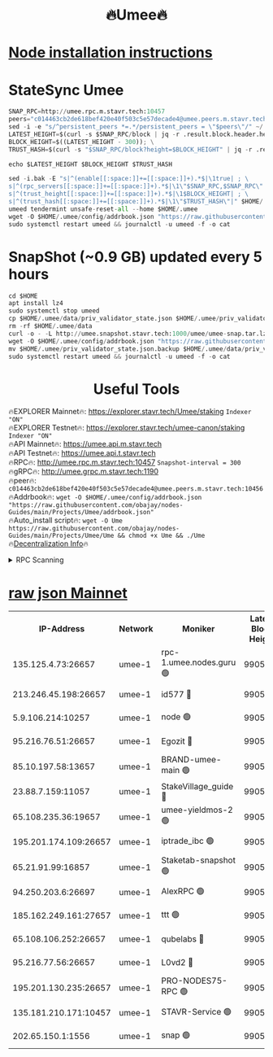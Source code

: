 <h1 align="center"> 🔥Umee🔥</h1>


[Node installation instructions](https://github.com/obajay/nodes-Guides/tree/main/Projects/Umee)
=
# StateSync Umee
```python
SNAP_RPC=http://umee.rpc.m.stavr.tech:10457
peers="c014463cb2de618bef420e40f503c5e57decade4@umee.peers.m.stavr.tech:10456"
sed -i -e "s/^persistent_peers *=.*/persistent_peers = \"$peers\"/" ~/.umee/config/config.toml
LATEST_HEIGHT=$(curl -s $SNAP_RPC/block | jq -r .result.block.header.height); \
BLOCK_HEIGHT=$((LATEST_HEIGHT - 300)); \
TRUST_HASH=$(curl -s "$SNAP_RPC/block?height=$BLOCK_HEIGHT" | jq -r .result.block_id.hash)

echo $LATEST_HEIGHT $BLOCK_HEIGHT $TRUST_HASH

sed -i.bak -E "s|^(enable[[:space:]]+=[[:space:]]+).*$|\1true| ; \
s|^(rpc_servers[[:space:]]+=[[:space:]]+).*$|\1\"$SNAP_RPC,$SNAP_RPC\"| ; \
s|^(trust_height[[:space:]]+=[[:space:]]+).*$|\1$BLOCK_HEIGHT| ; \
s|^(trust_hash[[:space:]]+=[[:space:]]+).*$|\1\"$TRUST_HASH\"|" $HOME/.umee/config/config.toml
umeed tendermint unsafe-reset-all --home $HOME/.umee
wget -O $HOME/.umee/config/addrbook.json "https://raw.githubusercontent.com/obajay/nodes-Guides/main/Projects/Umee/addrbook.json"
sudo systemctl restart umeed && journalctl -u umeed -f -o cat
```
# SnapShot (~0.9 GB) updated every 5 hours
```python
cd $HOME
apt install lz4
sudo systemctl stop umeed
cp $HOME/.umee/data/priv_validator_state.json $HOME/.umee/priv_validator_state.json.backup
rm -rf $HOME/.umee/data
curl -o - -L http://umee.snapshot.stavr.tech:1000/umee/umee-snap.tar.lz4 | lz4 -c -d - | tar -x -C $HOME/.umee --strip-components 2
wget -O $HOME/.umee/config/addrbook.json "https://raw.githubusercontent.com/obajay/nodes-Guides/main/Projects/Umee/addrbook.json"
mv $HOME/.umee/priv_validator_state.json.backup $HOME/.umee/data/priv_validator_state.json
sudo systemctl restart umeed && journalctl -u umeed -f -o cat
```
 <h1 align="center"> Useful Tools</h1>

🔥EXPLORER Mainnet🔥:      https://explorer.stavr.tech/Umee/staking             `Indexer "ON"` \
🔥EXPLORER Testnet🔥:        https://explorer.stavr.tech/umee-canon/staking      `Indexer "ON"` \
🔥API Mainnet🔥:                   https://umee.api.m.stavr.tech \
🔥API Testnet🔥:                     https://umee.api.t.stavr.tech \
🔥RPC🔥:                                   http://umee.rpc.m.stavr.tech:10457                     `Snapshot-interval = 300` \
🔥gRPC🔥:                              http://umee.grpc.m.stavr.tech:1190 \
🔥peer🔥:                     `c014463cb2de618bef420e40f503c5e57decade4@umee.peers.m.stavr.tech:10456` \
🔥Addrbook🔥:    ```wget -O $HOME/.umee/config/addrbook.json "https://raw.githubusercontent.com/obajay/nodes-Guides/main/Projects/Umee/addrbook.json"``` \
🔥Auto_install script🔥: ```wget -O Ume https://raw.githubusercontent.com/obajay/nodes-Guides/main/Projects/Umee/Ume && chmod +x Ume && ./Ume``` \
🔥[Decentralization Info](https://github.com/obajay/StateSync-snapshots/tree/main/Projects/Umee/Decentralization)🔥

<details>
<summary>RPC Scanning</summary>

<h2 align="center"> We scan nodes in real time every 4 hours. And we provide the final result of RPC endpoints.
We cannot influence the operation of these nodes in any way. </h2>


```python
If Voting Power is higher than 0 --> then the Node is a validator of the network and may be subject to attack and be a potential threat to the chain.
```
```python
We marked such validators with a red symbol
```

</details>

[raw json Mainnet](https://rpc-check.umeem.stavr.tech/umeem/rpc-umeem-result.json)
=



<table><tr><th>IP-Address</th><th>Network</th><th>Moniker</th><th>Latest Block Height</th><th>Earliest Block Height</th><th>Catching Up</th><th>Tx Index</th><th>Voting Power</th><th>Scan Time</th></tr><tr><td>135.125.4.73:26657</td><td>umee-1</td><td>rpc-1.umee.nodes.guru 🟢</td><td>9905034</td><td>5167386</td><td>False</td><td>on</td><td>0</td><td>2023-12-30T01:12:20.784603725UTC</td></tr><tr><td>213.246.45.198:26657</td><td>umee-1</td><td>id577 🔴</td><td>9905019</td><td>7100001</td><td>False</td><td>on</td><td>35108346</td><td>2023-12-30T01:10:52.467772646UTC</td></tr><tr><td>5.9.106.214:10257</td><td>umee-1</td><td>node 🟢</td><td>9905029</td><td>7942001</td><td>False</td><td>on</td><td>0</td><td>2023-12-30T01:11:51.421171203UTC</td></tr><tr><td>95.216.76.51:26657</td><td>umee-1</td><td>Egozit 🔴</td><td>9905034</td><td>8262001</td><td>False</td><td>off</td><td>38103615</td><td>2023-12-30T01:12:20.412173092UTC</td></tr><tr><td>85.10.197.58:13657</td><td>umee-1</td><td>BRAND-umee-main 🟢</td><td>9905022</td><td>8427832</td><td>False</td><td>on</td><td>0</td><td>2023-12-30T01:11:11.505578100UTC</td></tr><tr><td>23.88.7.159:11057</td><td>umee-1</td><td>StakeVillage_guide 🔴</td><td>9905027</td><td>9137726</td><td>False</td><td>on</td><td>1411438</td><td>2023-12-30T01:11:43.860945985UTC</td></tr><tr><td>65.108.235.36:19657</td><td>umee-1</td><td>umee-yieldmos-2 🟢</td><td>9905012</td><td>9575548</td><td>False</td><td>on</td><td>0</td><td>2023-12-30T01:10:13.260611810UTC</td></tr><tr><td>195.201.174.109:26657</td><td>umee-1</td><td>iptrade_ibc 🟢</td><td>9905023</td><td>9686001</td><td>False</td><td>on</td><td>0</td><td>2023-12-30T01:11:20.380704321UTC</td></tr><tr><td>65.21.91.99:16857</td><td>umee-1</td><td>Staketab-snapshot 🟢</td><td>9905024</td><td>9721001</td><td>False</td><td>off</td><td>0</td><td>2023-12-30T01:11:24.892281926UTC</td></tr><tr><td>94.250.203.6:26697</td><td>umee-1</td><td>AlexRPC 🟢</td><td>9905021</td><td>9722001</td><td>False</td><td>on</td><td>0</td><td>2023-12-30T01:11:07.211601767UTC</td></tr><tr><td>185.162.249.161:27657</td><td>umee-1</td><td>ttt 🟢</td><td>9905027</td><td>9733423</td><td>False</td><td>on</td><td>0</td><td>2023-12-30T01:11:39.508514834UTC</td></tr><tr><td>65.108.106.252:26657</td><td>umee-1</td><td>qubelabs 🔴</td><td>9905021</td><td>9761001</td><td>False</td><td>on</td><td>36584661</td><td>2023-12-30T01:11:11.967777927UTC</td></tr><tr><td>95.216.77.56:26657</td><td>umee-1</td><td>L0vd2 🔴</td><td>9905037</td><td>9805037</td><td>False</td><td>off</td><td>37241628</td><td>2023-12-30T01:12:38.038138901UTC</td></tr><tr><td>195.201.130.235:26657</td><td>umee-1</td><td>PRO-NODES75-RPC 🟢</td><td>9905028</td><td>9851444</td><td>False</td><td>on</td><td>0</td><td>2023-12-30T01:11:46.177297050UTC</td></tr><tr><td>135.181.210.171:10457</td><td>umee-1</td><td>STAVR-Service 🟢</td><td>9905035</td><td>9903001</td><td>False</td><td>on</td><td>0</td><td>2023-12-30T01:12:27.417799140UTC</td></tr><tr><td>202.65.150.1:1556</td><td>umee-1</td><td>snap 🟢</td><td>9905028</td><td>9904284</td><td>False</td><td>on</td><td>0</td><td>2023-12-30T01:11:47.073544562UTC</td></tr></table>
